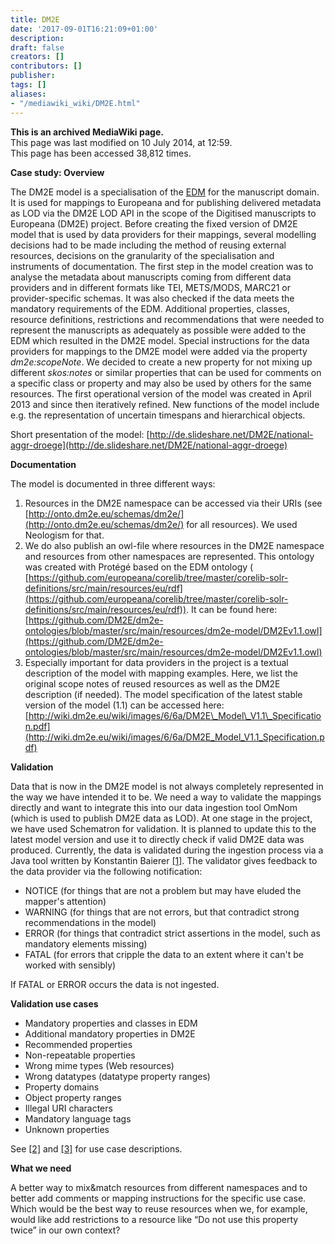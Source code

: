 ```yaml
---
title: DM2E
date: '2017-09-01T16:21:09+01:00'
description: 
draft: false
creators: []
contributors: []
publisher: 
tags: []
aliases:
- "/mediawiki_wiki/DM2E.html"
---
```


 **This is an archived MediaWiki page.**  
This page was last modified on 10 July 2014, at 12:59.  
This page has been accessed 38,812 times.

**Case study: Overview**

The DM2E model is a specialisation of the [EDM](/mediawiki_wiki/EDM) for the manuscript domain. It is used for mappings to Europeana and for publishing delivered metadata as LOD via the DM2E LOD API in the scope of the Digitised manuscripts to Europeana (DM2E) project. Before creating the fixed version of DM2E model that is used by data providers for their mappings, several modelling decisions had to be made including the method of reusing external resources, decisions on the granularity of the specialisation and instruments of documentation. The first step in the model creation was to analyse the metadata about manuscripts coming from different data providers and in different formats like TEI, METS/MODS, MARC21 or provider-specific schemas. It was also checked if the data meets the mandatory requirements of the EDM. Additional properties, classes, resource definitions, restrictions and recommendations that were needed to represent the manuscripts as adequately as possible were added to the EDM which resulted in the DM2E model. Special instructions for the data providers for mappings to the DM2E model were added via the property _dm2e:scopeNote_. We decided to create a new property for not mixing up different _skos:notes_ or similar properties that can be used for comments on a specific class or property and may also be used by others for the same resources. The first operational version of the model was created in April 2013 and since then iteratively refined. New functions of the model include e.g. the representation of uncertain timespans and hierarchical objects.

Short presentation of the model: [http://de.slideshare.net/DM2E/national-aggr-droege](http://de.slideshare.net/DM2E/national-aggr-droege)

**Documentation**

The model is documented in three different ways:

1. Resources in the DM2E namespace can be accessed via their URIs (see [http://onto.dm2e.eu/schemas/dm2e/](http://onto.dm2e.eu/schemas/dm2e/) for all resources). We used Neologism for that.
2. We do also publish an owl-file where resources in the DM2E namespace and resources from other namespaces are represented. This ontology was created with Protégé based on the EDM ontology ( [https://github.com/europeana/corelib/tree/master/corelib-solr-definitions/src/main/resources/eu/rdf](https://github.com/europeana/corelib/tree/master/corelib-solr-definitions/src/main/resources/eu/rdf)). It can be found here: [https://github.com/DM2E/dm2e-ontologies/blob/master/src/main/resources/dm2e-model/DM2Ev1.1.owl](https://github.com/DM2E/dm2e-ontologies/blob/master/src/main/resources/dm2e-model/DM2Ev1.1.owl)
3. Especially important for data providers in the project is a textual description of the model with mapping examples. Here, we list the original scope notes of reused resources as well as the DM2E description (if needed). The model specification of the latest stable version of the model (1.1) can be accessed here: [http://wiki.dm2e.eu/wiki/images/6/6a/DM2E\_Model\_V1.1\_Specification.pdf](http://wiki.dm2e.eu/wiki/images/6/6a/DM2E_Model_V1.1_Specification.pdf)

**Validation**

Data that is now in the DM2E model is not always completely represented in the way we have intended it to be. We need a way to validate the mappings directly and want to integrate this into our data ingestion tool OmNom (which is used to publish DM2E data as LOD). At one stage in the project, we have used Schematron for validation. It is planned to update this to the latest model version and use it to directly check if valid DM2E data was produced. Currently, the data is validated during the ingestion process via a Java tool written by Konstantin Baierer [[1]](https://github.com/DM2E/dm2e-ontologies/tree/d6af4a8858af83871bb86f905df55bc7e67567f8/src/test/java/eu/dm2e/validation/validator). The validator gives feedback to the data provider via the following notification:

- NOTICE (for things that are not a problem but may have eluded the mapper's attention)
- WARNING (for things that are not errors, but that contradict strong recommendations in the model)
- ERROR (for things that contradict strict assertions in the model, such as mandatory elements missing)
- FATAL (for errors that cripple the data to an extent where it can't be worked with sensibly)

If FATAL or ERROR occurs the data is not ingested.

**Validation use cases**

- Mandatory properties and classes in EDM
- Additional mandatory properties in DM2E
- Recommended properties
- Non-repeatable properties
- Wrong mime types (Web resources)
- Wrong datatypes (datatype property ranges)
- Property domains
- Object property ranges
- Illegal URI characters
- Mandatory language tags
- Unknown properties

See [[2]](http://lelystad.informatik.uni-mannheim.de/rdf-validation/?q=node/128) and [[3]](http://lelystad.informatik.uni-mannheim.de/rdf-validation/?q=use-cases) for use case descriptions.

**What we need**

A better way to mix&match resources from different namespaces and to better add comments or mapping instructions for the specific use case. Which would be the best way to reuse resources when we, for example, would like add restrictions to a resource like “Do not use this property twice” in our own context?

